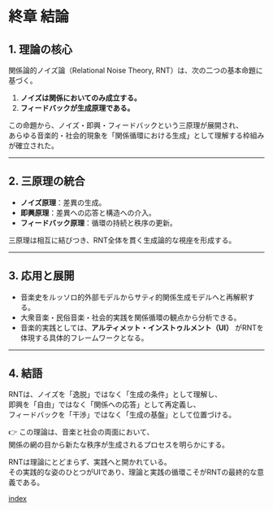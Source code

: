 # 終章 結論

## 1. 理論の核心
関係論的ノイズ論（Relational Noise Theory, RNT）は、次の二つの基本命題に基づく。  

1. **ノイズは関係においてのみ成立する。**  
2. **フィードバックが生成原理である。**  

この命題から、ノイズ・即興・フィードバックという三原理が展開され、  
あらゆる音楽的・社会的現象を「関係循環における生成」として理解する枠組みが確立された。  

---

## 2. 三原理の統合
- **ノイズ原理**：差異の生成。  
- **即興原理**：差異への応答と構造への介入。  
- **フィードバック原理**：循環の持続と秩序の更新。  

三原理は相互に結びつき、RNT全体を貫く生成論的な視座を形成する。  

---

## 3. 応用と展開
- 音楽史をルッソロ的外部モデルからサティ的関係生成モデルへと再解釈する。  
- 大衆音楽・民俗音楽・社会的実践を関係循環の観点から分析できる。  
- 音楽的実践としては、**アルティメット・インストゥルメント（UI）** がRNTを体現する具体的フレームワークとなる。  

---

## 4. 結語
RNTは、ノイズを「逸脱」ではなく「生成の条件」として理解し、  
即興を「自由」ではなく「関係への応答」として再定義し、  
フィードバックを「干渉」ではなく「生成の基盤」として位置づける。  

👉 この理論は、音楽と社会の両面において、  
関係の網の目から新たな秩序が生成されるプロセスを明らかにする。  

RNTは理論にとどまらず、実践へと開かれている。  
その実践的な姿のひとつがUIであり、理論と実践の循環こそがRNTの最終的な意義である。  

  [index](00_index.md)
